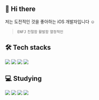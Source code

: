 ## 👋 Hi there
저는 도전적인 것을 좋아하는 iOS 개발자입니다 ☺️
> `ENFJ` `친절함` `활발함` `열정적인` 

## 🛠️ Tech stacks
<img src="https://img.shields.io/badge/IOS-000000?style=flat&logo=IOS&logoColor=white"> <img src="https://img.shields.io/badge/Swift-F05138?style=flat&logo=Swift&logoColor=white"> <img src="https://img.shields.io/badge/Git-F05032?style=flat&logo=Git&logoColor=white"> <img src="https://img.shields.io/badge/C++-00599C?style=flat&logo=C%2B%2B&logoColor=white">

## 💻 Studying
<img src="https://img.shields.io/badge/Figma-F24E1E?style=flat&logo=Figma&logoColor=white"> <img src="https://img.shields.io/badge/Firebase-FFCA28?style=flat&logo=Firebase&logoColor=white"> <img src="https://img.shields.io/badge/Docker-2496ED?style=flat&logo=Docker&logoColor=white"> <img src="https://img.shields.io/badge/Python-3776AB?style=flat&logo=Python&logoColor=white">
    
